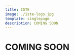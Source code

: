 ```yaml
---
title: ISTE
image: ./iste-logo.jpg
template: singlepage
description: COMING SOON
---
```

<h1>COMING SOON</h1>
